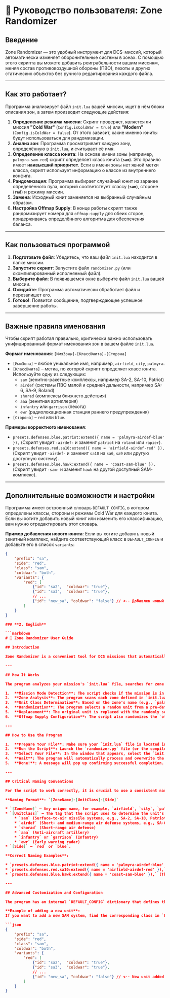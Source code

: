 # 📝 Руководство пользователя: Zone Randomizer

## Введение

Zone Randomizer — это удобный инструмент для DCS-миссий, который автоматически изменяет оборонительные системы в зонах. С помощью этого скрипта вы можете добавить реиграбельности вашим миссиям, меняя состав противовоздушной обороны (ПВО), пехоты и других статических объектов без ручного редактирования каждого файла.

---

## Как это работает?

Программа анализирует файл `init.lua` вашей миссии, ищет в нём блоки описания зон, а затем производит следующие действия:

1.  **Определение режима миссии**: Скрипт проверяет, является ли миссия **"Cold War"** (`Config.isColdWar = true`) или **"Modern"** (`Config.isColdWar = false`). От этого зависит, какие именно юниты будут использоваться для рандомизации.
2.  **Анализ зон**: Программа просматривает каждую зону, определённую в `init.lua`, и считывает её имя.
3.  **Определение класса юнита**: На основе имени зоны (например, `palmyra-sam-red`) скрипт определяет класс юнита (**`sam`**). Это правило имеет **наивысший приоритет**. Если в имени зоны нет явной метки класса, скрипт использует информацию о классе из внутреннего конфига.
4.  **Рандомизация**: Программа выбирает случайный юнит из заранее определённого пула, который соответствует классу (**`sam`**), стороне (**`red`**) и режиму миссии.
5.  **Замена**: Исходный юнит заменяется на выбранный случайным образом.
6.  **Настройка Offmap Supply**: В конце работы скрипт также рандомизирует номера для `offmap-supply` для обеих сторон, придерживаясь определённого алгоритма для обеспечения баланса.

---

## Как пользоваться программой

1.  **Подготовьте файл**: Убедитесь, что ваш файл `init.lua` находится в папке миссии.
2.  **Запустите скрипт**: Запустите файл `randomizer.py` (или скомпилированный исполняемый файл).
3.  **Выберите файл**: В появившемся окне выберите файл `init.lua` вашей миссии.
4.  **Ожидайте**: Программа автоматически обработает файл и перезапишет его.
5.  **Готово!**: Появится сообщение, подтверждающее успешное завершение работы.

---

## Важные правила именования

Чтобы скрипт работал правильно, критически важно использовать унифицированный формат именования зон в вашем файле `init.lua`.

**Формат именования**: `[ИмяЗоны]-[КлассЮнита]-[Сторона]`

* `[ИмяЗоны]` – любое уникальное имя, например, `airfield`, `city`, `palmyra`.
* `[КлассЮнита]` – метка, по которой скрипт определяет класс юнита. Используйте одну из следующих:
    * `sam` (зенитно-ракетные комплексы, например SA-2, SA-10, Patriot)
    * `airdef` (системы ПВО малой и средней дальности, например SA-6, SA-9, Roland)
    * `shorad` (комплексы ближнего действия)
    * `aaa` (зенитная артиллерия)
    * `infantry` или `garrison` (пехота)
    * `ewr` (радиолокационная станция раннего предупреждения)
* `[Сторона]` – `red` или `blue`.

**Примеры корректного именования**:

* `presets.defenses.blue.patriot:extend({ name = 'palmyra-airdef-blue' }),` (Скрипт увидит `-airdef-` и заменит `patriot` на `roland` или `rapier`).
* `presets.defenses.red.sa10:extend({ name = 'airfield-airdef-red' }),` (Скрипт увидит `-airdef-` и заменит `sa10` на `sa6`, `sa9` или другую доступную систему).
* `presets.defenses.blue.hawk:extend({ name = 'coast-sam-blue' }),` (Скрипт увидит `-sam-` и заменит `hawk` на другой доступный SAM-комплекс).

---

## Дополнительные возможности и настройки

Программа имеет встроенный словарь `DEFAULT_CONFIG`, в котором определены классы, стороны и режимы Cold War для каждого юнита. Если вы хотите добавить новый юнит или изменить его классификацию, вам нужно отредактировать этот словарь.

**Пример добавления нового юнита**:
Если вы хотите добавить новый зенитный комплекс, найдите соответствующий класс в `DEFAULT_CONFIG` и добавьте его в список `variants`:

```json
{ 
    "prefix": "sa", 
    "side": "red", 
    "class": "sam", 
    "coldwar": "both", 
    "variants": {
        "red": [
            {"id": "sa2",  "coldwar": "true"},
            {"id": "sa3",  "coldwar": "true"},
            // ...
            {"id": "new_sa", "coldwar": "false"} // <-- Добавлен новый юнит
        ]
    }
}

### **2. English**

```markdown
# 📝 Zone Randomizer User Guide

## Introduction

Zone Randomizer is a convenient tool for DCS missions that automatically changes defensive systems within mission zones. This script adds replayability to your missions by randomizing the composition of air defenses (SAM, AAA), infantry, and other static objects without the need for manual file editing.

---

## How It Works

The program analyzes your mission's `init.lua` file, searches for zone definition blocks, and then performs the following steps:

1.  **Mission Mode Detection**: The script checks if the mission is in **"Cold War"** mode (`Config.isColdWar = true`) or **"Modern"** mode (`Config.isColdWar = false`). This setting determines which specific units will be used for randomization.
2.  **Zone Analysis**: The program scans each zone defined in `init.lua` and reads its name.
3.  **Unit Class Determination**: Based on the zone's name (e.g., `palmyra-sam-red`), the script determines the unit's class (**`sam`**). This rule has the **highest priority**. If the zone name does not have a class tag, the script uses the class information from its internal configuration.
4.  **Randomization**: The program selects a random unit from a pre-defined pool that matches the correct class (**`sam`**), side (**`red`**), and mission mode.
5.  **Replacement**: The original unit is replaced with the randomly selected one.
6.  **Offmap Supply Configuration**: The script also randomizes the `offmap-supply` numbers for both sides, following a specific algorithm to maintain balance.

---

## How to Use the Program

1.  **Prepare Your File**: Make sure your `init.lua` file is located in the mission folder.
2.  **Run the Script**: Launch the `randomizer.py` file (or the compiled executable).
3.  **Select Your File**: In the window that appears, select the `init.lua` file for your mission.
4.  **Wait**: The program will automatically process and overwrite the file.
5.  **Done!**: A message will pop up confirming successful completion.

---

## Critical Naming Conventions

For the script to work correctly, it is crucial to use a consistent naming format for zones in your `init.lua` file.

**Naming Format**: `[ZoneName]-[UnitClass]-[Side]`

* `[ZoneName]` – Any unique name, for example, `airfield`, `city`, `palmyra`.
* `[UnitClass]` – The tag that the script uses to determine the unit's class. Use one of the following:
    * `sam` (Surface-to-air missile systems, e.g., SA-2, SA-10, Patriot)
    * `airdef` (Short- and medium-range air defense systems, e.g., SA-6, SA-9, Roland)
    * `shorad` (Short-range air defense)
    * `aaa` (Anti-aircraft artillery)
    * `infantry` or `garrison` (Infantry)
    * `ewr` (Early warning radar)
* `[Side]` – `red` or `blue`.

**Correct Naming Examples**:

* `presets.defenses.blue.patriot:extend({ name = 'palmyra-airdef-blue' }),` (The script will see `-airdef-` and replace `patriot` with `roland` or `rapier`).
* `presets.defenses.red.sa10:extend({ name = 'airfield-airdef-red' }),` (The script will see `-airdef-` and replace `sa10` with `sa6`, `sa9`, or another available system).
* `presets.defenses.blue.hawk:extend({ name = 'coast-sam-blue' }),` (The script will see `-sam-` and replace `hawk` with another available SAM system).

---

## Advanced Customization and Configuration

The program has an internal `DEFAULT_CONFIG` dictionary that defines the classes, sides, and Cold War compatibility for each unit. If you want to add a new unit or change its classification, you will need to edit this dictionary.

**Example of adding a new unit**:
If you want to add a new SAM system, find the corresponding class in `DEFAULT_CONFIG` and add it to the `variants` list:

```json
{ 
    "prefix": "sa", 
    "side": "red", 
    "class": "sam", 
    "coldwar": "both", 
    "variants": {
        "red": [
            {"id": "sa2",  "coldwar": "true"},
            {"id": "sa3",  "coldwar": "true"},
            // ...
            {"id": "new_sa", "coldwar": "false"} // <-- New unit added
        ]
    }
}
